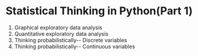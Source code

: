 # Statistical Thinking in Python\(Part 1\)

1. Graphical exploratory data analysis
2. Quantitative exploratory data analysis
3. Thinking probabilistically-- Discrete variables
4. Thinking probabilistically-- Continuous variables



